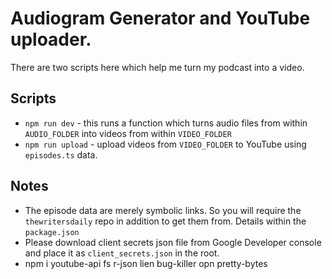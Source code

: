# Audiogram Generator and YouTube uploader.

There are two scripts here which help me turn my podcast into a video.

## Scripts

- `npm run dev` - this runs a function which turns audio files from within `AUDIO_FOLDER` into videos from within `VIDEO_FOLDER`
- `npm run upload` - upload videos from `VIDEO_FOLDER` to YouTube using `episodes.ts` data.

## Notes

- The episode data are merely symbolic links. So you will require the `thewritersdaily` repo in addition to get them from. Details within the `package.json`
- Please download client secrets json file from Google Developer console and place it as `client_secrets.json` in the root.
- npm i youtube-api fs r-json lien bug-killer opn pretty-bytes
